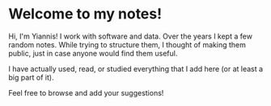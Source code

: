 # Welcome to my notes!

Hi, I'm Yiannis! I work with software and data. Over the years I kept a few random notes. While trying to structure them, I thought of making them public, just in case anyone would find them useful.

I have actually used, read, or studied everything that I add here (or at least a big part of it).

Feel free to browse and add your suggestions!